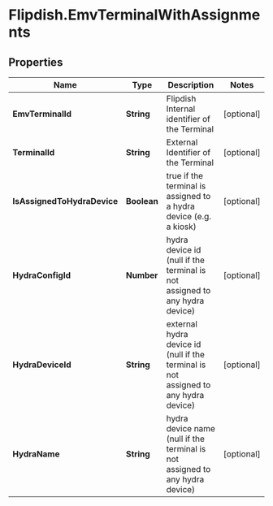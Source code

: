 # Flipdish.EmvTerminalWithAssignments

## Properties
Name | Type | Description | Notes
------------ | ------------- | ------------- | -------------
**EmvTerminalId** | **String** | Flipdish Internal identifier of the Terminal | [optional] 
**TerminalId** | **String** | External Identifier of the Terminal | [optional] 
**IsAssignedToHydraDevice** | **Boolean** | true if the terminal is assigned to a hydra device (e.g. a kiosk) | [optional] 
**HydraConfigId** | **Number** | hydra device id (null if the terminal is not assigned to any hydra device) | [optional] 
**HydraDeviceId** | **String** | external hydra device id (null if the terminal is not assigned to any hydra device) | [optional] 
**HydraName** | **String** | hydra device name (null if the terminal is not assigned to any hydra device) | [optional] 


